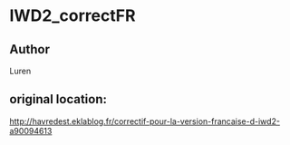 # IWD2_correctFR
## Author
Luren

## original location:

http://havredest.eklablog.fr/correctif-pour-la-version-francaise-d-iwd2-a90094613
